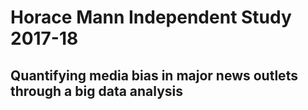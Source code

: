 # Horace Mann Independent Study 2017-18

## Quantifying media bias in major news outlets through a big data analysis
